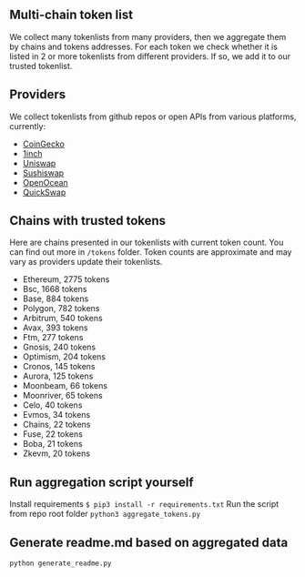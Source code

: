 
## Multi-chain token list 
We collect many tokenlists from many providers, then we aggregate them by chains and tokens addresses. 
For each token we check whether it is listed in 2 or more tokenlists from different providers. If so, 
we add it to our trusted tokenlist.

## Providers
We collect tokenlists from github repos or open APIs from various platforms, currently:
- [CoinGecko](https://www.coingecko.com/)
- [1inch](https://app.1inch.io/)
- [Uniswap](https://uniswap.org/)
- [Sushiswap](https://www.sushi.com/)
- [OpenOcean](https://openocean.finance/)
- [QuickSwap](https://quickswap.exchange/#/swap)

## Chains with trusted tokens
Here are chains presented in our tokenlists with current token count. You can find out more in `/tokens` folder.
Token counts are approximate and may vary as providers update their tokenlists.
- Ethereum, 2775 tokens
- Bsc, 1668 tokens
- Base, 884 tokens
- Polygon, 782 tokens
- Arbitrum, 540 tokens
- Avax, 393 tokens
- Ftm, 277 tokens
- Gnosis, 240 tokens
- Optimism, 204 tokens
- Cronos, 145 tokens
- Aurora, 125 tokens
- Moonbeam, 66 tokens
- Moonriver, 65 tokens
- Celo, 40 tokens
- Evmos, 34 tokens
- Chains, 22 tokens
- Fuse, 22 tokens
- Boba, 21 tokens
- Zkevm, 20 tokens

## Run aggregation script yourself
Install requirements
```$ pip3 install -r requirements.txt```
Run the script from repo root folder
```python3 aggregate_tokens.py```
## Generate readme.md based on aggregated data
```bash
python generate_readme.py
```
